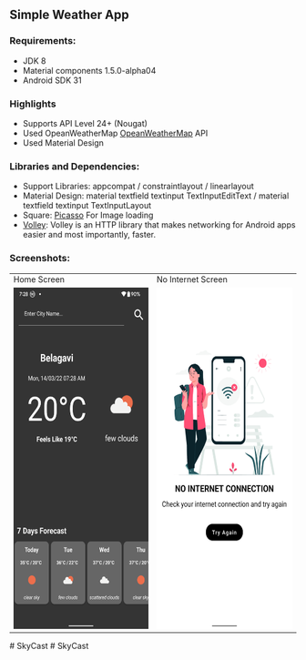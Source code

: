 ## Simple Weather App
### Requirements:
- JDK 8
-  Material components 1.5.0-alpha04
-  Android SDK 31

### Highlights
-  Supports API Level 24+ (Nougat)
-  Used OpeanWeatherMap [OpeanWeatherMap](https://openweathermap.org/api) API
- Used Material Design

### Libraries and Dependencies:
- Support Libraries: appcompat / constraintlayout / linearlayout
- Material Design: material textfield textinput TextInputEditText / material textfield textinput TextInputLayout
- Square: [Picasso](https://github.com/square/picasso) For Image loading
- [Volley](https://google.github.io/volley/): Volley is an HTTP library that makes networking for Android apps easier and most importantly, faster.

### Screenshots:
<table>
<tr>
  <td>Home Screen</td>
  <td>No Internet Screen</td>
</tr>
<tr>
  <td><img src = "https://github.com/ENG19CS0280-Sanchit-Khatar/weather-app/blob/master/assets/ss1.png" width = "300" height = "600"/></td>
  <td><img src = "https://github.com/ENG19CS0280-Sanchit-Khatar/weather-app/blob/master/assets/no_internet_layout.png" width = "300" height = "600" /></td>
</tr>
</table>

#   S k y C a s t 
 
 #   S k y C a s t 
 
 